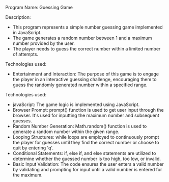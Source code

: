 
Program Name: Guessing Game

Description:
* This program represents a simple number guessing game implemented in JavaScript. 
* The game generates a random number between 1 and a maximum number provided by the user. 
* The player needs to guess the correct number within a limited number of attempts.

Technologies used:
* Entertainment and Interaction: The purpose of this game is to engage the player in an
  interactive guessing challenge, encouraging them to guess the randomly generated number
  within a specified range.

Technologies used:
* javaScript: The game logic is implemented using JavaScript.
* Browser Prompt: prompt() function is used to get user input through the browser.
  It's used for inputting the maximum number and subsequent guesses.
* Random Number Generation: Math.random() function is used to generate a random number
  within the given range.
* Looping Structures: while loops are employed to continuously prompt the player for
  guesses until they find the correct number or choose to quit by entering 'q'.
* Conditional Statements: if, else if, and else statements are utilized to determine
  whether the guessed number is too high, too low, or invalid.
* Basic Input Validation: The code ensures the user enters a valid number by validating
  and prompting for input until a valid number is entered for the maximum.


